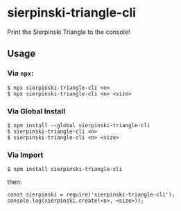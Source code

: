 # sierpinski-triangle-cli
Print the Sierpinski Triangle to the console!

## Usage
### Via `npx`:
```
$ npx sierpinski-triangle-cli <n>
$ npx sierpinski-triangle-cli <n> <size>
```

### Via Global Install
```
$ npm install --global sierpinski-triangle-cli
$ sierpinski-triangle-cli <n>
$ sierpinski-triangle-cli <n> <size>
```

### Via Import
```
$ npm install sierpinski-triangle-cli
```
then:
```
const sierpinski = require('sierpinski-triangle-cli');
console.log(sierpinski.create(<n>, <size>));
```
